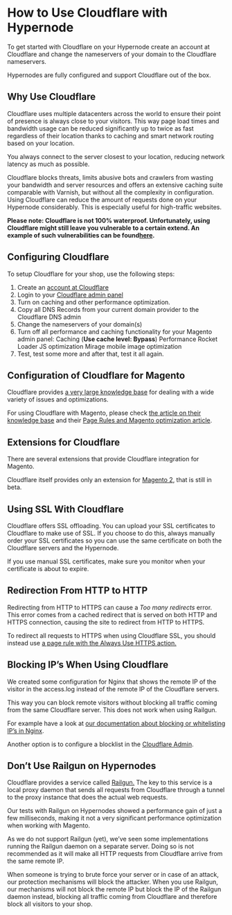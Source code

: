 <!-- source: https://support.hypernode.com/en/best-practices/cdn/how-to-use-cloudflare-with-hypernode/ -->
# How to Use Cloudflare with Hypernode

To get started with Cloudflare on your Hypernode create an account at Cloudflare and change the nameservers of your domain to the Cloudflare nameservers.

Hypernodes are fully configured and support Cloudflare out of the box.


Why Use Cloudflare
------------------

Cloudflare uses multiple datacenters across the world to ensure their point of presence is always close to your visitors. This way page load times and bandwidth usage can be reduced significantly up to twice as fast regardless of their location thanks to caching and smart network routing based on your location.

You always connect to the server closest to your location, reducing network latency as much as possible.

Cloudflare blocks threats, limits abusive bots and crawlers from wasting your bandwidth and server resources and offers an extensive caching suite comparable with Varnish, but without all the complexity in configuration. Using Cloudflare can reduce the amount of requests done on your Hypernode considerably. This is especially useful for high-traffic websites.

**Please note: Cloudflare is not 100% waterproof. Unfortunately, using Cloudflare might still leave you vulnerable to a certain extend. An example of such vulnerabilities can be found**[**here**](https://blog.christophetd.fr/bypassing-cloudflare-using-internet-wide-scan-data/)**.**

Configuring Cloudflare
----------------------

To setup Cloudflare for your shop, use the following steps:

1. Create an [account at Cloudflare](https://support.cloudflare.com/hc/en-us/articles/201720164-How-do-I-sign-up-for-CloudFlare-)
2. Login to your [Cloudflare admin panel](https://www.cloudflare.com/a/login)
3. Turn on caching and other performance optimization.
4. Copy all DNS Records from your current domain provider to the Cloudflare DNS admin
5. Change the nameservers of your domain(s)
6. Turn off all performance and caching functionality for your Magento admin panel:
Caching (**Use cache level: Bypass**)
Performance
Rocket Loader JS optimization
Mirage mobile image optimization
7. Test, test some more and after that, test it all again.

Configuration of Cloudflare for Magento
---------------------------------------

Cloudflare provides [a very large knowledge base](https://support.cloudflare.com/hc/en-us) for dealing with a wide variety of issues and optimizations.

For using Cloudflare with Magento, please check [the article on their knowledge base](https://support.cloudflare.com/hc/en-us/articles/203904600-Using-CloudFlare-with-Magento) and their [Page Rules and Magento optimization article](https://www.cloudflare.com/features-page-rules/optimize-magento/).

Extensions for Cloudflare
-------------------------

There are several extensions that provide Cloudflare integration for Magento.

Cloudflare itself provides only an extension for [Magento 2](https://www.cloudflare.com/integrations/magento/), that is still in beta.

Using SSL With Cloudflare
-------------------------

Cloudflare offers SSL offloading. You can upload your SSL certificates to Cloudflare to make use of SSL. If you choose to do this, always manually order your SSL certificates so you can use the same certificate on both the Cloudflare servers and the Hypernode.

If you use manual SSL certificates, make sure you monitor when your certificate is about to expire.

Redirection From HTTP to HTTP
-----------------------------

Redirecting from HTTP to HTTPS can cause a *Too many redirects* error. This error comes from a cached redirect that is served on both HTTP and HTTPS connection, causing the site to redirect from HTTP to HTTPS.

To redirect all requests to HTTPS when using Cloudflare SSL, you should instead use [a page rule with the Always Use HTTPS action.](https://support.cloudflare.com/hc/en-us/articles/203295200-End-to-end-HTTPS-with-Cloudflare-Part-2-SSL-certificates)

Blocking IP’s When Using Cloudflare
-----------------------------------

We created some configuration for Nginx that shows the remote IP of the visitor in the access.log instead of the remote IP of the Cloudflare servers.

This way you can block remote visitors without blocking all traffic coming from the same Cloudflare server. This does not work when using Railgun.

For example have a look at [our documentation about blocking or whitelisting IP’s in Nginx](https://support.hypernode.com/knowledgebase/blocking-allowing-ip-addresses-in-nginx/).

Another option is to configure a blocklist in the [Cloudflare Admin](https://www.cloudflare.com/a/login).

Don’t Use Railgun on Hypernodes
-------------------------------

Cloudflare provides a service called [Railgun.](https://blog.cloudflare.com/cacheing-the-uncacheable-cloudflares-railgun-73454/) The key to this service is a local proxy daemon that sends all requests from Cloudflare through a tunnel to the proxy instance that does the actual web requests.

Our tests with Railgun on Hypernodes showed a performance gain of just a few milliseconds, making it not a very significant performance optimization when working with Magento.

As we do not support Railgun (yet), we’ve seen some implementations running the Railgun daemon on a separate server. Doing so is not recommended as it will make all HTTP requests from Cloudflare arrive from the same remote IP.

When someone is trying to brute force your server or in case of an attack, our protection mechanisms will block the attacker. When you use Railgun, our mechanisms will not block the remote IP but block the IP of the Railgun daemon instead, blocking all traffic coming from Cloudflare and therefore block all visitors to your shop.

